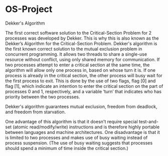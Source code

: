 # OS-Project
Dekker's Algorithm

The first correct software solution to the Critical-Section Problem for 2 processes was developed by Dekker. This is why this is also known as the Dekker’s Algorithm for the Critical-Section Problem.
Dekker's algorithm is the first known correct solution to the mutual exclusion problem in concurrent programming. 
It allows two threads to share a single-use resource without conflict, using only shared memory for communication.
If two processes attempt to enter a critical section at the same time, the algorithm will allow only one process in, based on whose turn it is. If one process is already in the critical section, the other process will busy wait for the first process to exit. This is done by the use of two flags, flag [0] and flag [1], which indicate an intention to enter the critical section on the part of processes 0 and 1, respectively, and a variable ‘turn’ that indicates who has priority between the two processes.

Dekker's algorithm guarantees mutual exclusion, freedom from deadlock, and freedom from starvation.

One advantage of this algorithm is that it doesn't require special test-and-set (atomic read/modify/write) instructions and is therefore 
highly portable between languages and machine architectures. One disadvantage is that it is limited to two processes and makes use of 
busy waiting instead of process suspension. (The use of busy waiting suggests that processes should spend a minimum of time inside the 
critical section.)
